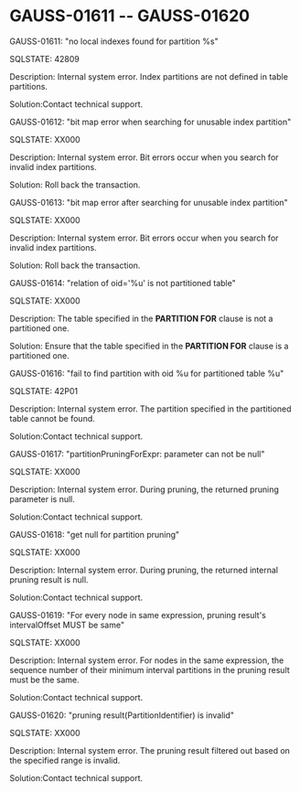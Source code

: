 # GAUSS-01611 -- GAUSS-01620<a name="EN-US_TOPIC_0302073187"></a>

GAUSS-01611: "no local indexes found for partition %s"

SQLSTATE: 42809

Description: Internal system error. Index partitions are not defined in table partitions.

Solution:Contact technical support.

GAUSS-01612: "bit map error when searching for unusable index partition"

SQLSTATE: XX000

Description: Internal system error. Bit errors occur when you search for invalid index partitions.

Solution: Roll back the transaction.

GAUSS-01613: "bit map error after searching for unusable index partition"

SQLSTATE: XX000

Description: Internal system error. Bit errors occur when you search for invalid index partitions.

Solution: Roll back the transaction.

GAUSS-01614: "relation of oid='%u' is not partitioned table"

SQLSTATE: XX000

Description: The table specified in the  **PARTITION FOR**  clause is not a partitioned one.

Solution: Ensure that the table specified in the  **PARTITION FOR**  clause is a partitioned one.

GAUSS-01616: "fail to find partition with oid %u for partitioned table %u"

SQLSTATE: 42P01

Description: Internal system error. The partition specified in the partitioned table cannot be found.

Solution:Contact technical support.

GAUSS-01617: "partitionPruningForExpr: parameter can not be null"

SQLSTATE: XX000

Description: Internal system error. During pruning, the returned pruning parameter is null.

Solution:Contact technical support.

GAUSS-01618: "get null for partition pruning"

SQLSTATE: XX000

Description: Internal system error. During pruning, the returned internal pruning result is null.

Solution:Contact technical support.

GAUSS-01619: "For every node in same expression, pruning result's intervalOffset MUST be same"

SQLSTATE: XX000

Description: Internal system error. For nodes in the same expression, the sequence number of their minimum interval partitions in the pruning result must be the same.

Solution:Contact technical support.

GAUSS-01620: "pruning result\(PartitionIdentifier\) is invalid"

SQLSTATE: XX000

Description: Internal system error. The pruning result filtered out based on the specified range is invalid.

Solution:Contact technical support.


